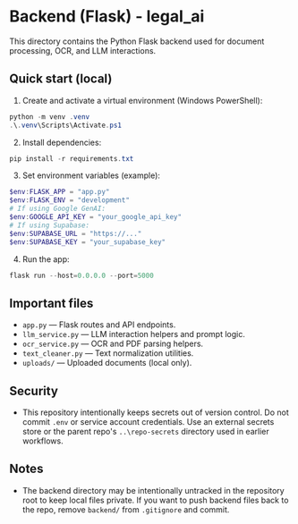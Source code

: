 # Backend (Flask) - legal_ai

This directory contains the Python Flask backend used for document processing, OCR, and LLM interactions.

## Quick start (local)

1. Create and activate a virtual environment (Windows PowerShell):

```powershell
python -m venv .venv
.\.venv\Scripts\Activate.ps1
```

2. Install dependencies:

```powershell
pip install -r requirements.txt
```

3. Set environment variables (example):

```powershell
$env:FLASK_APP = "app.py"
$env:FLASK_ENV = "development"
# If using Google GenAI:
$env:GOOGLE_API_KEY = "your_google_api_key"
# If using Supabase:
$env:SUPABASE_URL = "https://..."
$env:SUPABASE_KEY = "your_supabase_key"
```

4. Run the app:

```powershell
flask run --host=0.0.0.0 --port=5000
```

## Important files
- `app.py` — Flask routes and API endpoints.
- `llm_service.py` — LLM interaction helpers and prompt logic.
- `ocr_service.py` — OCR and PDF parsing helpers.
- `text_cleaner.py` — Text normalization utilities.
- `uploads/` — Uploaded documents (local only).

## Security
- This repository intentionally keeps secrets out of version control. Do not commit `.env` or service account credentials. Use an external secrets store or the parent repo's `..\repo-secrets` directory used in earlier workflows.

## Notes
- The backend directory may be intentionally untracked in the repository root to keep local files private. If you want to push backend files back to the repo, remove `backend/` from `.gitignore` and commit.
